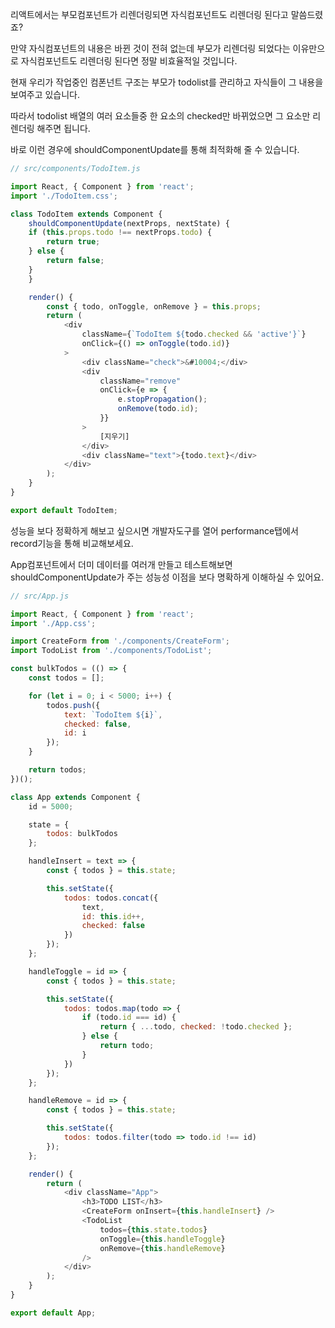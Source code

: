 리액트에서는 부모컴포넌트가 리렌더링되면 자식컴포넌트도 리렌더링 된다고 말씀드렸죠?

만약 자식컴포넌트의 내용은 바뀐 것이 전혀 없는데 부모가 리렌더링 되었다는 이유만으로 자식컴포넌트도 리렌더링 된다면 정말 비효율적일 것입니다.

현재 우리가 작업중인 컴폰넌트 구조는 부모가 todolist를 관리하고 자식들이 그 내용을 보여주고 있습니다.

따라서 todolist 배열의 여러 요소들중 한 요소의 checked만 바뀌었으면 그 요소만 리렌더링 해주면 됩니다.

바로 이런 경우에 shouldComponentUpdate를 통해 최적화해 줄 수 있습니다.

```js
// src/components/TodoItem.js

import React, { Component } from 'react';
import './TodoItem.css';

class TodoItem extends Component {
    shouldComponentUpdate(nextProps, nextState) {
    if (this.props.todo !== nextProps.todo) {
        return true;
    } else {
        return false;
    }
    }

    render() {
        const { todo, onToggle, onRemove } = this.props;
        return (
            <div
                className={`TodoItem ${todo.checked && 'active'}`}
                onClick={() => onToggle(todo.id)}
            >
                <div className="check">&#10004;</div>
                <div
                    className="remove"
                    onClick={e => {
                        e.stopPropagation();
                        onRemove(todo.id);
                    }}
                >
                    [지우기]
                </div>
                <div className="text">{todo.text}</div>
            </div>
        );
    }
}

export default TodoItem;
```

성능을 보다 정확하게 해보고 싶으시면 개발자도구를 열어 performance탭에서 record기능을 통해 비교해보세요.

App컴포넌트에서 더미 데이터를 여러개 만들고 테스트해보면 shouldComponentUpdate가 주는 성능성 이점을 보다 명확하게 이해하실 수 있어요.

```js
// src/App.js

import React, { Component } from 'react';
import './App.css';

import CreateForm from './components/CreateForm';
import TodoList from './components/TodoList';

const bulkTodos = (() => {
    const todos = [];

    for (let i = 0; i < 5000; i++) {
        todos.push({
            text: `TodoItem ${i}`,
            checked: false,
            id: i
        });
    }

    return todos;
})();

class App extends Component {
    id = 5000;

    state = {
        todos: bulkTodos
    };

    handleInsert = text => {
        const { todos } = this.state;

        this.setState({
            todos: todos.concat({
                text,
                id: this.id++,
                checked: false
            })
        });
    };

    handleToggle = id => {
        const { todos } = this.state;

        this.setState({
            todos: todos.map(todo => {
                if (todo.id === id) {
                    return { ...todo, checked: !todo.checked };
                } else {
                    return todo;
                }
            })
        });
    };

    handleRemove = id => {
        const { todos } = this.state;

        this.setState({
            todos: todos.filter(todo => todo.id !== id)
        });
    };

    render() {
        return (
            <div className="App">
                <h3>TODO LIST</h3>
                <CreateForm onInsert={this.handleInsert} />
                <TodoList
                    todos={this.state.todos}
                    onToggle={this.handleToggle}
                    onRemove={this.handleRemove}
                />
            </div>
        );
    }
}

export default App;
```



